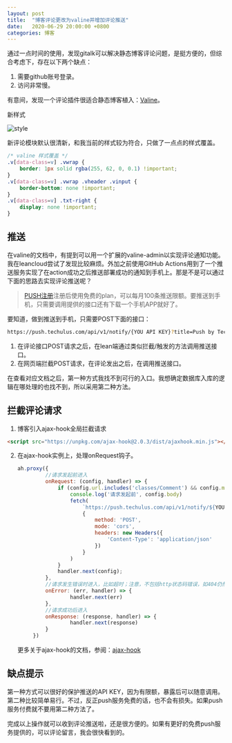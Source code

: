 ```yaml
---
layout: post
title:  "博客评论更改为valine并增加评论推送"
date:   2020-06-29 20:00:00 +0800
categories: 博客
---
```


通过一点时间的使用，发现gitalk可以解决静态博客评论问题，是挺方便的，但综合考虑下，存在以下两个缺点：

1. 需要github账号登录。
2. 访问非常慢。

有意间，发现一个评论插件很适合静态博客植入：[Valine](https://valine.js.org/)。

新样式

![style](https://i.loli.net/2020/06/29/RiSBpcyAQD1kXCN.jpg)

新评论模块默认很清新，和我当前的样式较为符合，只做了一点点的样式覆盖。

```css
/* valine 样式覆盖 */
.v[data-class=v] .vwrap {
	border: 1px solid rgba(255, 62, 0, 0.1) !important;
}
.v[data-class=v] .vwrap .vheader .vinput {
	border-bottom: none !important;
}
.v[data-class=v] .txt-right {
	display: none !important;
}
```

## 推送

在valine的文档中，有提到可以用一个扩展的valine-admin以实现评论通知功能。我在leancloud尝试了发现比较麻烦。外加之前使用GitHub Actions用到了一个推送服务实现了在action成功之后推送部署成功的通知到手机上。那是不是可以通过下面的思路去实现评论推送呢？

> [PUSH注册](https://push.techulus.com/)注册后使用免费的plan，可以每月100条推送限额。要推送到手机，只需要调用提供的接口还有下载一个手机APP就好了。

要知道，做到推送到手机，只需要POST下面的接口：

```bash
https://push.techulus.com/api/v1/notify/{YOU API KEY}?title=Push by Techulus&body=This is your first push notification
```



1. 在评论接口POST请求之后，在lean端通过类似拦截/触发的方法调用推送接口。
2. 在网页端拦截POST请求，在评论发出之后，在调用推送接口。

在查看对应文档之后，第一种方式我找不到可行的入口。我想确定数据库入库的逻辑在哪处理的也找不到，所以采用第二种方法。

## 拦截评论请求

1. 博客引入ajax-hook全局拦截请求

```html
<script src="https://unpkg.com/ajax-hook@2.0.3/dist/ajaxhook.min.js"></script>
```

2. 在ajax-hook实例上，处理onRequest钩子。

   ```javascript
   ah.proxy({
			//请求发起前进入
			onRequest: (config, handler) => {
				if (config.url.includes('classes/Comment') && config.method === 'POST') {
					console.log('请求发起前', config.body)
					fetch(
						`https://push.techulus.com/api/v1/notify/${YOU API KEY}?title=${location.pathname || '文章'}有新回复&body=${config.body.substr(12, 30)}`,
						{
							method: 'POST',
							mode: 'cors',
							headers: new Headers({
								'Content-Type': 'application/json'
							})
						}
					)
				}
				handler.next(config);
			},
			//请求发生错误时进入，比如超时；注意，不包括http状态码错误，如404仍然会认为请求成功
			onError: (err, handler) => {
					handler.next(err)
			},
			//请求成功后进入
			onResponse: (response, handler) => {
					handler.next(response)
			}
		})
   ```

   更多关于ajax-hook的文档，参阅：[ajax-hook](https://github.com/wendux/Ajax-hook)	

## 缺点提示

第一种方式可以很好的保护推送的API KEY，因为有限额，暴露后可以随意调用。第二种比较简单易行。不过，反正push服务免费的话，也不会有损失。如果push服务付费就不要用第二种方法了。

完成以上操作就可以收到评论推送啦，还是很方便的。如果有更好的免费push服务提供的，可以评论留言，我会很快看到的。